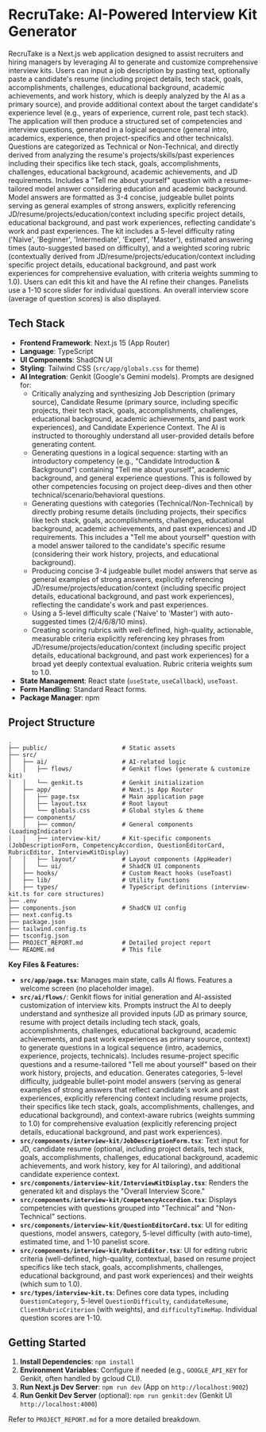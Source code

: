 
# RecruTake: AI-Powered Interview Kit Generator

RecruTake is a Next.js web application designed to assist recruiters and hiring managers by leveraging AI to generate and customize comprehensive interview kits. Users can input a job description by pasting text, optionally paste a candidate's resume (including project details, tech stack, goals, accomplishments, challenges, educational background, academic achievements, and work history, which is deeply analyzed by the AI as a primary source), and provide additional context about the target candidate's experience level (e.g., years of experience, current role, past tech stack). The application will then produce a structured set of competencies and interview questions, generated in a logical sequence (general intro, academics, experience, then project-specifics and other technicals). Questions are categorized as Technical or Non-Technical, and directly derived from analyzing the resume's projects/skills/past experiences including their specifics like tech stack, goals, accomplishments, challenges, educational background, academic achievements, and JD requirements. Includes a "Tell me about yourself" question with a resume-tailored model answer considering education and academic background. Model answers are formatted as 3-4 concise, judgeable bullet points serving as general examples of strong answers, explicitly referencing JD/resume/projects/education/context including specific project details, educational background, and past work experiences, reflecting candidate's work and past experiences. The kit includes a 5-level difficulty rating ('Naive', 'Beginner', 'Intermediate', 'Expert', 'Master'), estimated answering times (auto-suggested based on difficulty), and a weighted scoring rubric (contextually derived from JD/resume/projects/education/context including specific project details, educational background, and past work experiences for comprehensive evaluation, with criteria weights summing to 1.0). Users can edit this kit and have the AI refine their changes. Panelists use a 1-10 score slider for individual questions. An overall interview score (average of question scores) is also displayed.

## Tech Stack

*   **Frontend Framework**: Next.js 15 (App Router)
*   **Language**: TypeScript
*   **UI Components**: ShadCN UI
*   **Styling**: Tailwind CSS (`src/app/globals.css` for theme)
*   **AI Integration**: Genkit (Google's Gemini models). Prompts are designed for:
    *   Critically analyzing and synthesizing Job Description (primary source), Candidate Resume (primary source, including specific projects, their tech stack, goals, accomplishments, challenges, educational background, academic achievements, and past work experiences), and Candidate Experience Context. The AI is instructed to thoroughly understand all user-provided details before generating content.
    *   Generating questions in a logical sequence: starting with an introductory competency (e.g., "Candidate Introduction & Background") containing "Tell me about yourself", academic background, and general experience questions. This is followed by other competencies focusing on project deep-dives and then other technical/scenario/behavioral questions.
    *   Generating questions with categories (Technical/Non-Technical) by directly probing resume details (including projects, their specifics like tech stack, goals, accomplishments, challenges, educational background, academic achievements, and past experiences) and JD requirements. This includes a "Tell me about yourself" question with a model answer tailored to the candidate's specific resume (considering their work history, projects, and educational background).
    *   Producing concise 3-4 judgeable bullet model answers that serve as general examples of strong answers, explicitly referencing JD/resume/projects/education/context (including specific project details, educational background, and past work experiences), reflecting the candidate's work and past experiences.
    *   Using a 5-level difficulty scale ('Naive' to 'Master') with auto-suggested times (2/4/6/8/10 mins).
    *   Creating scoring rubrics with well-defined, high-quality, actionable, measurable criteria explicitly referencing key phrases from JD/resume/projects/education/context (including specific project details, educational background, and past work experiences) for a broad yet deeply contextual evaluation. Rubric criteria weights sum to 1.0.
*   **State Management**: React state (`useState`, `useCallback`), `useToast`.
*   **Form Handling**: Standard React forms.
*   **Package Manager**: npm

## Project Structure

```
.
├── public/                     # Static assets
├── src/
│   ├── ai/                     # AI-related logic
│   │   ├── flows/              # Genkit flows (generate & customize kit)
│   │   └── genkit.ts           # Genkit initialization
│   ├── app/                    # Next.js App Router
│   │   ├── page.tsx            # Main application page
│   │   ├── layout.tsx          # Root layout
│   │   └── globals.css         # Global styles & theme
│   ├── components/
│   │   ├── common/             # General components (LoadingIndicator)
│   │   ├── interview-kit/      # Kit-specific components (JobDescriptionForm, CompetencyAccordion, QuestionEditorCard, RubricEditor, InterviewKitDisplay)
│   │   ├── layout/             # Layout components (AppHeader)
│   │   └── ui/                 # ShadCN UI components
│   ├── hooks/                  # Custom React hooks (useToast)
│   ├── lib/                    # Utility functions
│   ├── types/                  # TypeScript definitions (interview-kit.ts for core structures)
├── .env
├── components.json             # ShadCN UI config
├── next.config.ts
├── package.json
├── tailwind.config.ts
├── tsconfig.json
├── PROJECT_REPORT.md           # Detailed project report
└── README.md                   # This file
```

**Key Files & Features:**

*   **`src/app/page.tsx`**: Manages main state, calls AI flows. Features a welcome screen (no placeholder image).
*   **`src/ai/flows/`**: Genkit flows for initial generation and AI-assisted customization of interview kits. Prompts instruct the AI to deeply understand and synthesize all provided inputs (JD as primary source, resume with project details including tech stack, goals, accomplishments, challenges, educational background, academic achievements, and past work experiences as primary source, context) to generate questions in a logical sequence (intro, academics, experience, projects, technicals). Includes resume-project specific questions and a resume-tailored "Tell me about yourself" based on their work history, projects, and education. Generates categories, 5-level difficulty, judgeable bullet-point model answers (serving as general examples of strong answers that reflect candidate's work and past experiences, explicitly referencing context including resume projects, their specifics like tech stack, goals, accomplishments, challenges, and educational background), and context-aware rubrics (weights summing to 1.0) for comprehensive evaluation (explicitly referencing project details, educational background, and past work experiences).
*   **`src/components/interview-kit/JobDescriptionForm.tsx`**: Text input for JD, candidate resume (optional, including project details, tech stack, goals, accomplishments, challenges, educational background, academic achievements, and work history, key for AI tailoring), and additional candidate experience context.
*   **`src/components/interview-kit/InterviewKitDisplay.tsx`**: Renders the generated kit and displays the "Overall Interview Score."
*   **`src/components/interview-kit/CompetencyAccordion.tsx`**: Displays competencies with questions grouped into "Technical" and "Non-Technical" sections.
*   **`src/components/interview-kit/QuestionEditorCard.tsx`**: UI for editing questions, model answers, category, 5-level difficulty (with auto-time), estimated time, and 1-10 panelist score.
*   **`src/components/interview-kit/RubricEditor.tsx`**: UI for editing rubric criteria (well-defined, high-quality, contextual, based on resume project specifics like tech stack, goals, accomplishments, challenges, educational background, and past work experiences) and their weights (which sum to 1.0).
*   **`src/types/interview-kit.ts`**: Defines core data types, including `QuestionCategory`, 5-level `QuestionDifficulty`, `candidateResume`, `ClientRubricCriterion` (with weights), and `difficultyTimeMap`. Individual question scores are 1-10.

## Getting Started

1.  **Install Dependencies**: `npm install`
2.  **Environment Variables**: Configure if needed (e.g., `GOOGLE_API_KEY` for Genkit, often handled by gcloud CLI).
3.  **Run Next.js Dev Server**: `npm run dev` (App on `http://localhost:9002`)
4.  **Run Genkit Dev Server** (optional): `npm run genkit:dev` (Genkit UI `http://localhost:4000`)

Refer to `PROJECT_REPORT.md` for a more detailed breakdown.
    
